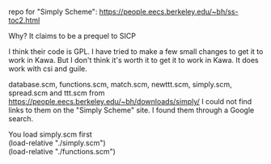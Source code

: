 repo for "Simply Scheme": https://people.eecs.berkeley.edu/~bh/ss-toc2.html  

Why? It claims to be a prequel to SICP   

I think their code is GPL. I have tried to make a few small changes to get it to work in Kawa. But I don't think it's worth it to get it to work in Kawa. It does work with csi and guile.   

database.scm, functions.scm, match.scm, newttt.scm, simply.scm, spread.scm and ttt.scm from https://people.eecs.berkeley.edu/~bh/downloads/simply/ I could not find links to them on the "Simply Scheme" site. I found them through a Google search.   

You load simply.scm first    
(load-relative "./simply.scm")   
(load-relative "./functions.scm")   
  
 

